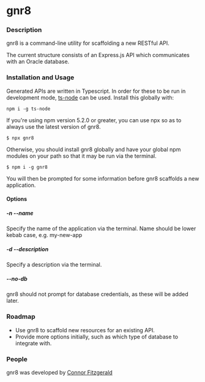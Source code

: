 # gnr8

### Description

gnr8 is a command-line utility for scaffolding a new RESTful API.

The current structure consists of an Express.js API which communicates with an Oracle database.

### Installation and Usage

Generated APIs are written in Typescript. In order for these to be run in development mode, [ts-node](https://github.com/TypeStrong/ts-node) can be used. Install this globally with:

```
npm i -g ts-node
```

If you're using npm version 5.2.0 or greater, you can use npx so as to always use the latest version of gnr8.

```
$ npx gnr8
```

Otherwise, you should install gnr8 globally and have your global npm modules on your path so that it may be run via the terminal.

```
$ npm i -g gnr8
```

You will then be prompted for some information before gnr8 scaffolds a new application.

#### Options

##### -n --name
Specify the name of the application via the terminal. Name should be lower kebab case, e.g. my-new-app

##### -d --description
 Specify a description via the terminal.

##### --no-db
gnr8 should not prompt for database credentials, as these will be added later.

### Roadmap

* Use gnr8 to scaffold new resources for an existing API.
* Provide more options initially, such as which type of database to integrate with.

### People

gnr8 was developed by [Connor Fitzgerald](https://github.com/connorjayfitzgerald)